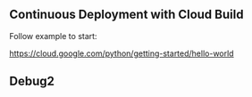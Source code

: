 ## Continuous Deployment with Cloud Build

Follow example to start:

https://cloud.google.com/python/getting-started/hello-world

## Debug2

